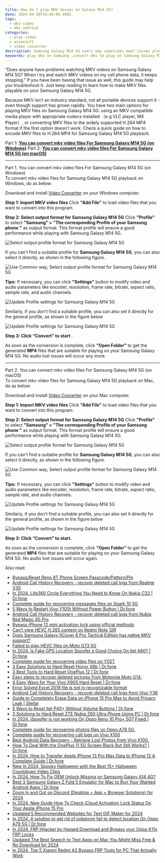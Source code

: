 ```yaml
---
title: How do I play MKV movies on Galaxy M14 5G?
date: 2024-04-30T19:44:09.490Z
tags: 
  - mkv video
  - mkv android
categories: 
  - play video
  - aiseesoft
  - video converter
description: Samsung Galaxy M14 5G users may sometimes meet issues playing MKV media. If you are in the same boat, just keep reading to learn a way of converting MKV files for playing on Samsung Galaxy M14 5G with optimum performance.
keywords: play mkv on Samsung ,convert mkv to play on Samsung Galaxy M14 5G,mkv playback on Samsung Galaxy M14 5G,mkv playback on Galaxy M14 5G,mkv playback on Samsung ,can't play mkv on Samsung ,Samsung Galaxy M14 5G wont play mkv,convert 4k video to 1080p android,best mkv transcoder android,mkv converter for android,4k video converter for android,how to convert mkv into h264 on android
---
```


<div class="atpl-content atpl-for-aiseesoft-video-converter play-mkv-on-android">

<div class="atpl-post-description-part-1">
<div class="tpl-content-sub-paragraph-normal">
  <p>
    “Does anyone have problems watching MKV videos on Samsung Galaxy M14 5G? When I try and watch MKV videos on my cell phone data, it keeps stopping.” If you have been having that issue as well, this guide may help you troubleshoot it. Just keep reading to learn how to make MKV files playable on your Samsung Galaxy M14 5G. 
  </p>
</div>
</div>



<div class="atpl-post-description-part-2">
<div class="tpl-content-sub-paragraph-content">
  <p>
    Because MKV isn’t an industry standard, not all portable devices support it - even though support has grown rapidly. You have two main options for playing MKV files on Samsung Galaxy M14 5G: using an MKV compatible media player with appropriate codecs installed （e.g VLC player, MX Player）, or converting MKV files to the widely supported H.264 MP4 format if the first option doesn’t work. Check a quick guide on how to encode MKV files to H.264 MP4 for Samsung Galaxy M14 5G playback.
  </p>
</div>
</div>


Part 1: <strong><a href="#p1">You can convert mkv video files For Samsung Galaxy M14 5G (on Windows)</a></strong>
Part 2: <strong><a href="#p2">You can convert mkv video files For Samsung Galaxy M14 5G (on macOS)</a></strong>



<!-- Part 1 -->
<a id="p1" name="p1" ></a><hr>

<div class="atpl-step-part-style">Part 1. You can convert mkv video files For Samsung Galaxy M14 5G (on Windows)</div>
To convert mkv video files for Samsung Galaxy M14 5G playback on Windows, do as below:

Download and install <a class="atpl-step-content-a-style" href="https://tools.techidaily.com/aiseesoft-total-video-converter/" >Video Converter</a> on your Windows computer.

<strong>Step 1: Import MKV video files </strong>
Click <b>"Add File"</b> to load video files that you want to convert into this program.

<strong>Step 2: Select output format for Samsung Galaxy M14 5G</strong>
Click <b>"Profile"</b> to select <b>"Samsung" > "The corresponding Profile of your Samsung phone "</b> as output format. This format profile will ensure a good performance while playing with Samsung Galaxy M14 5G.

<img src="https://tools.techidaily.com/images/apps/aiseesoft/video-converter/devices/samsung/fv.mp4/win/profile.png" class="atpl-imgstyle" alt="Select output profile format for Samsung Galaxy M14 5G" />

If you can't find a suitable profile for **Samsung Galaxy M14 5G**, you can also select it directly, as shown in the following figure.

<img src="https://tools.techidaily.com/images/apps/aiseesoft/video-converter/devices/common_android/fv.mp4/win/profile.png" class="atpl-imgstyle" alt="Use Common way, Select output profile format for Samsung Galaxy M14 5G" />

<strong>Tips:</strong>
If necessary, you can click <b>"Settings"</b> button to modify video and audio parameters like encoder, resolution, frame rate, bitrate, aspect ratio, sample rate, and audio channels. 

<img src="https://tools.techidaily.com/images/apps/aiseesoft/video-converter/devices/samsung/fv.mp4/win/settings-4.png" class="atpl-imgstyle"  alt="Update Profile settings for Samsung Galaxy M14 5G" />

Similarly, if you don't find a suitable profile, you can also set it directly for the general profile, as shown in the figure below

<img src="https://tools.techidaily.com/images/apps/aiseesoft/video-converter/devices/common_android/fv.mp4/win/settings.png" class="atpl-imgstyle"  alt="Update Profile settings for Samsung Galaxy M14 5G" />

<strong>Step 3: Click “Convert” to start .</strong>

As soon as the conversion is complete, click <b>"Open Folder"</b> to get the generated <b>MP4</b> files that are suitable for playing on your Samsung Galaxy M14 5G. No audio lost issues will occur any more.

<!-- Part 2 -->
<a id="p2" name="p2"></a><hr>

<div class="atpl-step-part-style">Part 2. You can convert mkv video files For Samsung Galaxy M14 5G (on macOS)</div>
To convert mkv video files for Samsung Galaxy M14 5G playback on Mac, do as below:

Download and install <a class="atpl-step-content-a-style" href="https://tools.techidaily.com/aiseesoft-total-video-converter/" >Video Converter</a> on your Mac computer.

<strong>Step 1: Import MKV video files </strong>
Click <b>"Add File"</b> to load video files that you want to convert into this program.

<strong>Step 2: Select output format for Samsung Galaxy M14 5G</strong>
Click <b>"Profile"</b> to select <b>"Samsung" > "The corresponding Profile of your Samsung phone "</b> as output format. This format profile will ensure a good performance while playing with Samsung Galaxy M14 5G.

<img src="https://tools.techidaily.com/images/apps/aiseesoft/video-converter/devices/samsung/fv.mp4/mac/profile.png" class="atpl-imgstyle" alt="Select output profile format for Samsung Galaxy M14 5G" />

If you can't find a suitable profile for **Samsung Galaxy M14 5G**, you can also select it directly, as shown in the following figure.

<img src="https://tools.techidaily.com/images/apps/aiseesoft/video-converter/devices/common_android/fv.mp4/mac/profile.png" class="atpl-imgstyle" alt="Use Common way, Select output profile format for Samsung Galaxy M14 5G" />

<strong>Tips:</strong>
If necessary, you can click <b>"Settings"</b> button to modify video and audio parameters like encoder, resolution, frame rate, bitrate, aspect ratio, sample rate, and audio channels. 

<img src="https://tools.techidaily.com/images/apps/aiseesoft/video-converter/devices/samsung/fv.mp4/mac/settings.png" class="atpl-imgstyle"  alt="Update Profile settings for Samsung Galaxy M14 5G" />

Similarly, if you don't find a suitable profile, you can also set it directly for the general profile, as shown in the figure below

<img src="https://tools.techidaily.com/images/apps/aiseesoft/video-converter/devices/common_android/fv.mp4/win/settings.png" class="atpl-imgstyle"  alt="Update Profile settings for Samsung Galaxy M14 5G" />

<strong>Step 3: Click “Convert” to start.</strong>

As soon as the conversion is complete, click <b>"Open Folder"</b> to get the generated <b>MP4</b> files that are suitable for playing on your Samsung Galaxy M14 5G. No audio lost issues will occur again.



<div class="atpl-post-end">
  <div class="atpl-post-device-model-description">
    
  </div>
</div>

<ins class="adsbygoogle"
     style="display:block"
     data-ad-client="ca-pub-7571918770474297"
     data-ad-slot="8358498916"
     data-ad-format="auto"
     data-full-width-responsive="true"></ins>


</div>
<ins class="adsbygoogle"
    style="display:block"
    data-ad-format="autorelaxed"
    data-ad-client="ca-pub-7571918770474297"
    data-ad-slot="1223367746"></ins>

<span class="atpl-alsoreadstyle">Also read:</span>
<div><ul>
<li><a href="https://phone-solutions.techidaily.com/bypass-reset-reno-8t-phone-screen-passcode-pattern-pin-by-drfone-android-unlock-android-unlock/"><u>Bypass/Reset Reno 8T Phone Screen Passcode/Pattern/Pin</u></a></li>
<li><a href="https://phone-solutions.techidaily.com/android-call-history-recovery-recover-deleted-call-logs-from-realme-v30-by-fonelab-android-recover-call-logs/"><u>Android Call History Recovery - recover deleted call logs from Realme V30</u></a></li>
<li><a href="https://phone-solutions.techidaily.com/in-2024-life360-circle-everything-you-need-to-know-on-nokia-c32-drfone-by-drfone-virtual-android/"><u>In 2024, Life360 Circle Everything You Need to Know On Nokia C32 | Dr.fone</u></a></li>
<li><a href="https://phone-solutions.techidaily.com/complete-guide-for-recovering-messages-files-on-spark-10-5g-by-fonelab-android-recover-messages/"><u>Complete guide for recovering messages files on Spark 10 5G</u></a></li>
<li><a href="https://phone-solutions.techidaily.com/5-ways-to-restart-vivo-y100t-without-power-button-drfone-by-drfone-reset-android-reset-android/"><u>5 Ways to Restart Vivo Y100t Without Power Button | Dr.fone</u></a></li>
<li><a href="https://phone-solutions.techidaily.com/android-call-history-recovery-recover-deleted-call-logs-from-nubia-red-magic-8s-pro-by-fonelab-android-recover-call-logs/"><u>Android Call History Recovery - recover deleted call logs from Nubia Red Magic 8S Pro</u></a></li>
<li><a href="https://phone-solutions.techidaily.com/bypass-iphone-12-mini-activation-lock-using-official-methods-by-drfone-ios-unlock-ios-unlock/"><u>Bypass iPhone 12 mini activation lock using official methods</u></a></li>
<li><a href="https://phone-solutions.techidaily.com/can-t-view-hevc-h-265-content-on-redmi-note-12r-by-aiseesoft-video-converter-play-hevc-video-on-android/"><u>Can’t view HEVC H.265 content on Redmi Note 12R</u></a></li>
<li><a href="https://phone-solutions.techidaily.com/does-samsung-galaxy-xcover-6-pro-tactical-edition-has-native-mkv-support-by-aiseesoft-video-converter-play-mkv-on-android/"><u>Does Samsung Galaxy XCover 6 Pro Tactical Edition has native MKV support?</u></a></li>
<li><a href="https://phone-solutions.techidaily.com/failed-to-play-hevc-files-on-moto-g73-5g-by-aiseesoft-video-converter-play-hevc-video-on-android/"><u>Failed to play HEVC files on Moto G73 5G</u></a></li>
<li><a href="https://phone-solutions.techidaily.com/in-2024-is-fake-gps-location-spoofer-a-good-choice-on-itel-a60-drfone-by-drfone-virtual-android/"><u>In 2024, Is Fake GPS Location Spoofer a Good Choice On Itel A60? | Dr.fone</u></a></li>
<li><a href="https://phone-solutions.techidaily.com/complete-guide-for-recovering-video-files-on-y02t-by-fonelab-android-recover-video/"><u>Complete guide for recovering video files on Y02T</u></a></li>
<li><a href="https://phone-solutions.techidaily.com/3-easy-solutions-to-hard-reset-honor-x8b-drfone-by-drfone-reset-android-reset-android/"><u>3 Easy Solutions to Hard Reset Honor X8b | Dr.fone</u></a></li>
<li><a href="https://phone-solutions.techidaily.com/3-best-tools-to-hard-reset-oneplus-12-drfone-by-drfone-reset-android-reset-android/"><u>3 Best Tools to Hard Reset OnePlus 12 | Dr.fone</u></a></li>
<li><a href="https://phone-solutions.techidaily.com/easy-steps-to-recover-deleted-pictures-from-motorola-moto-g14-by-fonelab-android-recover-pictures/"><u>Easy steps to recover deleted pictures from Motorola Moto G14.</u></a></li>
<li><a href="https://phone-solutions.techidaily.com/4-easy-ways-for-your-vivo-x90s-hard-reset-drfone-by-drfone-reset-android-reset-android/"><u>4 Easy Ways for Your Vivo X90S Hard Reset | Dr.fone</u></a></li>
<li><a href="https://phone-solutions.techidaily.com/error-solved-excel-2019-file-is-not-in-recognizable-format-by-stellar-guide/"><u>Error Solved Excel 2019 file is not in recognizable format</u></a></li>
<li><a href="https://phone-solutions.techidaily.com/android-call-history-recovery-recover-deleted-call-logs-from-vivo-y36-by-fonelab-android-recover-call-logs/"><u>Android Call History Recovery - recover deleted call logs from Vivo Y36</u></a></li>
<li><a href="https://phone-solutions.techidaily.com/guide-to-completely-erase-data-on-iphone-15-pro-max-to-avoid-privacy-leak-stellar-by-stellar-data-recovery-ios-iphone-data-recovery/"><u>Guide to Completely Erase Data on iPhone 15 Pro Max to Avoid Privacy Leak | Stellar</u></a></li>
<li><a href="https://phone-solutions.techidaily.com/5-ways-to-reset-itel-p40plus-without-volume-buttons-drfone-by-drfone-reset-android-reset-android/"><u>5 Ways to Reset Itel P40+ Without Volume Buttons | Dr.fone</u></a></li>
<li><a href="https://phone-solutions.techidaily.com/3-solutions-to-hard-reset-zte-nubia-z60-ultra-phone-using-pc-drfone-by-drfone-reset-android-reset-android/"><u>3 Solutions to Hard Reset ZTE Nubia Z60 Ultra Phone Using PC | Dr.fone</u></a></li>
<li><a href="https://phone-solutions.techidaily.com/in-2024-ispoofer-is-not-working-on-oppo-reno-10-proplus-5g-fixed-drfone-by-drfone-virtual-android/"><u>In 2024, iSpoofer is not working On Oppo Reno 10 Pro+ 5G? Fixed | Dr.fone</u></a></li>
<li><a href="https://phone-solutions.techidaily.com/complete-guide-for-recovering-photos-files-on-oppo-a79-5g-by-fonelab-android-recover-photos/"><u>Complete guide for recovering photos files on Oppo A79 5G.</u></a></li>
<li><a href="https://phone-solutions.techidaily.com/complete-guide-for-recovering-call-logs-on-vivo-x100-by-fonelab-android-recover-call-logs/"><u>Complete guide for recovering call logs on Vivo X100</u></a></li>
<li><a href="https://phone-solutions.techidaily.com/best-android-data-recovery-retrieve-lost-photos-from-vivo-x100-by-fonelab-android-recover-photos/"><u>Best Android Data Recovery - Retrieve Lost Photos from Vivo X100.</u></a></li>
<li><a href="https://change-location.techidaily.com/how-to-deal-with-the-oneplus-11-5g-screen-black-but-still-works-drfone-by-drfone-fix-android-problems-fix-android-problems/"><u>How To Deal With the OnePlus 11 5G Screen Black But Still Works? | Dr.fone</u></a></li>
<li><a href="https://iphone-transfer.techidaily.com/in-2024-how-to-transfer-apple-iphone-13-pro-max-data-to-iphone-12-a-complete-guide-drfone-by-drfone-transfer-from-ios/"><u>In 2024, How to Transfer Apple iPhone 13 Pro Max Data to iPhone 12 A Complete Guide | Dr.fone</u></a></li>
<li><a href="https://ai-editing-video.techidaily.com/new-in-2024-spooky-halloween-with-the-best-15plus-halloween-countdown-video-clips/"><u>New In 2024, Spooky Halloween with the Best 15+ Halloween Countdown Video Clips</u></a></li>
<li><a href="https://android-unlock.techidaily.com/in-2024-how-to-fix-oem-unlock-missing-on-samsung-galaxy-a14-4g-by-drfone-android/"><u>In 2024, How To Fix OEM Unlock Missing on Samsung Galaxy A14 4G?</u></a></li>
<li><a href="https://screen-mirror.techidaily.com/best-3-samsung-galaxy-z-fold-5-emulator-for-mac-to-run-your-wanted-android-apps-drfone-by-drfone-android/"><u>Best 3 Samsung Galaxy Z Fold 5 Emulator for Mac to Run Your Wanted Android Apps | Dr.fone</u></a></li>
<li><a href="https://ai-video-editing.techidaily.com/zoom-in-and-out-on-discord-desktop-plus-app-plus-browser-solutions-for-2024/"><u>Zoom In and Out on Discord (Desktop + App + Browser Solutions) for 2024</u></a></li>
<li><a href="https://activate-lock.techidaily.com/in-2024-new-guide-how-to-check-icloud-activation-lock-status-on-your-apple-iphone-15-pro-by-drfone-ios/"><u>In 2024, New Guide How To Check iCloud Activation Lock Status On Your Apple iPhone 15 Pro</u></a></li>
<li><a href="https://animation-videos.techidaily.com/updated-5-recommended-websites-for-text-gif-maker-for-2024/"><u>Updated 5 Recommended Websites for Text GIF Maker for 2024</u></a></li>
<li><a href="https://android-pokemon-go.techidaily.com/in-2024-4-solution-to-get-rid-of-pokemon-fail-to-detect-location-on-oppo-a79-5g-drfone-by-drfone-virtual-android/"><u>In 2024, 4 solution to get rid of pokemon fail to detect location On Oppo A79 5G | Dr.fone</u></a></li>
<li><a href="https://android-frp.techidaily.com/in-2024-frp-hijacker-by-hagard-download-and-bypass-your-oppo-k11x-frp-locks-by-drfone-android/"><u>In 2024, FRP Hijacker by Hagard Download and Bypass your Oppo K11x FRP Locks</u></a></li>
<li><a href="https://ai-video-apps.techidaily.com/updated-the-best-speech-to-text-apps-on-mac-you-might-miss-free-and-no-download-for-2024/"><u>Updated The Best Speech to Text Apps on Mac You Might Miss Free & No Download for 2024</u></a></li>
<li><a href="https://bypass-frp.techidaily.com/in-2024-top-5-xiaomi-redmi-a2-bypass-frp-tools-for-pc-that-actually-work-by-drfone-android/"><u>In 2024, Top 5 Xiaomi Redmi A2 Bypass FRP Tools for PC That Actually Work</u></a></li>
</ul></div>

